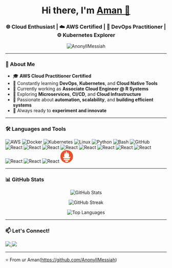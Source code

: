 <h1 align="center">Hi there, I'm <a href="https://www.linkedin.com/in/your-link" target="_blank">Aman 👋</a></h1>
<h3 align="center">🌐 Cloud Enthusiast | ☁️ AWS Certified | 🐳 DevOps Practitioner | ⚙️ Kubernetes Explorer</h3>

<p align="center">
  <img src="https://komarev.com/ghpvc/?username=AnonyIIMessiah&label=Profile%20views&color=0e75b6&style=flat" alt="AnonyIIMessiah" />
</p>

---

### 🚀 About Me

- 🎓 **AWS Cloud Practitioner Certified**
- 🧠 Constantly learning **DevOps**, **Kubernetes**, and **Cloud Native Tools**
- 🔭 Currently working as **Associate Cloud Engineer @ R Systems**
- 🌱 Exploring **Microservices**, **CI/CD**, and **Cloud Infrastructure**
- 🎯 Passionate about **automation, scalability**, and **building efficient systems**
- 🧰 Always ready to **experiment and innovate**

---

### 🛠️ Languages and Tools

<p align="left">
  <img src="https://raw.githubusercontent.com/devicons/devicon/refs/tags/v2.16.0/icons/amazonwebservices/amazonwebservices-original-wordmark.svg" alt="AWS" width="40" height="40"/>
  <img src="https://cdn.jsdelivr.net/gh/devicons/devicon/icons/docker/docker-original.svg" alt="Docker" width="40" height="40"/>
  <img src="https://cdn.jsdelivr.net/gh/devicons/devicon/icons/kubernetes/kubernetes-plain.svg" alt="Kubernetes" width="40" height="40"/>
  <img src="https://cdn.jsdelivr.net/gh/devicons/devicon/icons/linux/linux-original.svg" alt="Linux" width="40" height="40"/>
  <img src="https://cdn.jsdelivr.net/gh/devicons/devicon/icons/python/python-original.svg" alt="Python" width="40" height="40"/>
  <img src="https://cdn.jsdelivr.net/gh/devicons/devicon/icons/bash/bash-original.svg" alt="Bash" width="40" height="40"/>
  <img src="https://cdn.jsdelivr.net/gh/devicons/devicon/icons/github/github-original.svg" alt="GitHub" width="40" height="40"/>
  <img src="https://cdn.jsdelivr.net/gh/devicons/devicon/icons/react/react-original.svg" alt="React" width="40" height="40"/>
  <img src="https://raw.githubusercontent.com/rahuldkjain/github-profile-readme-generator/refs/heads/master/src/images/icons/BackendDevelopment/nginx.svg" alt="React" width="40" height="40"/>
  <img src="https://raw.githubusercontent.com/rahuldkjain/github-profile-readme-generator/refs/heads/master/src/images/icons/DataVisualization/grafana.svg" alt="React" width="40" height="40"/>
   <img src="https://raw.githubusercontent.com/rahuldkjain/github-profile-readme-generator/refs/heads/master/src/images/icons/DataVisualization/kibana.svg" alt="React" width="40" height="40"/>
   <img src="https://raw.githubusercontent.com/rahuldkjain/github-profile-readme-generator/refs/heads/master/src/images/icons/Database/mongodb.svg" alt="React" width="40" height="40"/>
   <img src="https://raw.githubusercontent.com/rahuldkjain/github-profile-readme-generator/refs/heads/master/src/images/icons/Database/mysql.svg" alt="React" width="40" height="40"/>
   <img src="https://raw.githubusercontent.com/rahuldkjain/github-profile-readme-generator/refs/heads/master/src/images/icons/Devops/bash.svg" alt="React" width="40" height="40"/>
   <img src="https://raw.githubusercontent.com/rahuldkjain/github-profile-readme-generator/refs/heads/master/src/images/icons/Devops/jenkins.svg" alt="React" width="40" height="40"/>
 <img src="https://raw.githubusercontent.com/rahuldkjain/github-profile-readme-generator/refs/heads/master/src/images/icons/Devops/vagrant.svg" alt="React" width="40" height="40"/>
 <img src="https://raw.githubusercontent.com/rahuldkjain/github-profile-readme-generator/refs/heads/master/src/images/icons/ProgrammingLanguages/cpp.svg" alt="React" width="40" height="40"/>
 <img src="https://raw.githubusercontent.com/rahuldkjain/github-profile-readme-generator/refs/heads/master/src/images/icons/ProgrammingLanguages/python.svg" alt="React" width="40" height="40"/>
 <img src="https://raw.githubusercontent.com/prometheus/prometheus/refs/heads/main/documentation/images/prometheus-logo.svg" alt="React" width="40" height="40"/>
</p>

---

### 📊 GitHub Stats

<p align="center">
  <img src="https://github-readme-stats.vercel.app/api?username=AnonyIIMessiah&show_icons=true&theme=tokyonight" alt="GitHub Stats" />
</p>
<p align="center">
  <img src="https://github-readme-streak-stats.herokuapp.com/?user=AnonyIIMessiah&theme=tokyonight" alt="GitHub Streak" />
</p>
<p align="center">
  <img src="https://github-readme-stats.vercel.app/api/top-langs/?username=AnonyIIMessiah&layout=compact&theme=tokyonight" alt="Top Languages" />
</p>

---

### 📫 Let's Connect!

<p align="left">
  <a href="[https://www.linkedin.com/in/your-link/](https://www.linkedin.com/in/aman-v-437778122/)" target="_blank">
    <img src="https://img.shields.io/badge/LinkedIn-blue?style=for-the-badge&logo=linkedin" />
  </a>
  <a href="mailto:vaman1650.av@gmail.com">
    <img src="https://img.shields.io/badge/Gmail-D14836?style=for-the-badge&logo=gmail&logoColor=white" />
  </a>
  
</p>

---

⭐️ From ur Aman(https://github.com/AnonyIIMessiah)

